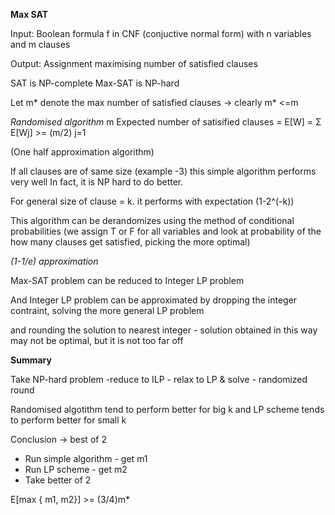 **Max SAT**

Input: Boolean formula f in CNF (conjuctive normal form) with n variables and 
m clauses

Output: Assignment maximising number of satisfied clauses

SAT is NP-complete
Max-SAT is NP-hard

Let m* denote the max number of satisfied clauses -> clearly m* <=m

_Randomised algorithm_
                                               m
Expected number of satisified clauses = E[W] = Σ E[Wj] >= (m/2)
                                               j=1

(One half approximation algorithm)

If all clauses are of same size (example -3) this simple algorithm performs very well
In fact, it is NP hard to do better.

For general size of clause = k. it performs with expectation (1-2^(-k))

This algorithm can be derandomizes using the method of conditional probabilities (we assign T or F for all variables and look
at probability of the how many clauses get satisfied, picking the more optimal)

_(1-1/e) approximation_ 

Max-SAT problem can be reduced to Integer LP problem 

And Integer LP problem can be approximated by dropping the integer contraint, solving the more general LP problem

and rounding the solution to nearest integer - solution obtained in this way may not be optimal, but it is not too far off


**Summary**

Take NP-hard problem
    -reduce to ILP
    - relax to LP & solve
    - randomized round
    
Randomised algotithm tend to perform better for big k and LP scheme tends to perform better for small k

Conclusion -> best of 2

- Run simple algorithm - get m1
- Run LP scheme - get m2
- Take better of 2

E[max { m1, m2}] >= (3/4)m*